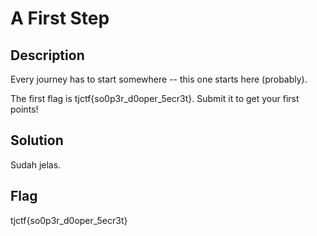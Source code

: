 # A First Step
## Description 
Every journey has to start somewhere -- this one starts here (probably).

The first flag is tjctf{so0p3r_d0oper_5ecr3t}. Submit it to get your first points!

## Solution
Sudah jelas.

## Flag
tjctf{so0p3r_d0oper_5ecr3t}